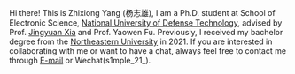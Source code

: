 Hi there! This is Zhixiong Yang (杨志雄), I am a Ph.D. student at School of Electronic Science, [National University of Defense Technology](https://www.nudt.edu.cn/),
advised by Prof. [Jingyuan Xia](https://www.xiajingyuan.com/) and Prof. Yaowen Fu. Previously, I received my bachelor degree from the [Northeastern University](https://www.neu.edu.cn/) in 2021.
If you are interested in collaborating with me or want to have a chat, always feel free to contact me through [E-mail](yzx21@nudt.edu.cn) or Wechat(s1mple_21_).

